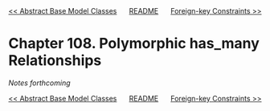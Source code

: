 <div>
<div style='float: left'><a href='ch107-abstract-base-model-classes.md'>&lt;&lt; Abstract Base Model Classes</a></div>
<div style='float: right'><a href='ch109-foreign-key-constraints.md'>Foreign-key Constraints &gt;&gt;</a></div>
<div style='float: inline-auto;text-align:center'><a href='README.md'>README</a></div>
<div style="clear: both"></div>
</div>

# Chapter 108. Polymorphic has_many Relationships

*Notes forthcoming*

<div>
<div style='float: left'><a href='ch107-abstract-base-model-classes.md'>&lt;&lt; Abstract Base Model Classes</a></div>
<div style='float: right'><a href='ch109-foreign-key-constraints.md'>Foreign-key Constraints &gt;&gt;</a></div>
<div style='float: inline-auto;text-align:center'><a href='README.md'>README</a></div>
<div style="clear: both"></div>
</div>